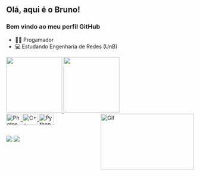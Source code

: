 ## Olá, aqui é o Bruno!
### Bem vindo ao meu perfil GitHub

- 🧑‍💻 Progamador
- 💻 Estudando Engenharia de Redes (UnB)

<div>
  <a href="https://github.com/Bruno-serpa">
  <img height="150em" src="https://github-readme-stats.vercel.app/api?username=Bruno-serpa&show_icons=true&theme=transparent&locale=pt-br&rank_icon=github&custom_title=Bruno-Serpa"/>
  <img height="150em" src="https://github-readme-stats.vercel.app/api/top-langs/?username=Bruno-serpa&layout=compact&theme=transparent"/>
</div>

<div style="display: inline_block">
  <img align="center" alt="Photoshop" height="30" width="40" src="https://cdn.jsdelivr.net/gh/devicons/devicon/icons/photoshop/photoshop-plain.svg" />
  <img align="center" alt="C++" height="30" width="40" src="https://cdn.jsdelivr.net/gh/devicons/devicon/icons/cplusplus/cplusplus-plain.svg" />
  <img align="center" alt="Python" height="30" width="40" src="https://cdn.jsdelivr.net/gh/devicons/devicon/icons/python/python-original.svg" />
  <img align="right" alt="Gif" height="150" width="250" src="https://cdn.discordapp.com/attachments/1013552617500184650/1126292045338775582/e18518c6d24257c6fb02e3c95a862d85_1.gif" />
</div>

##

<div> 
  <a href = "mailto:bruno30.serpa@gmail.com"><img src="https://img.shields.io/badge/-Gmail-%23333?style=for-the-badge&logo=gmail&logoColor=white" target="_blank"></a>
  <a href="https://www.linkedin.com/in/bruno-serpa-491108281/" target="_blank"><img src="https://img.shields.io/badge/-LinkedIn-%230077B5?style=for-the-badge&logo=linkedin&logoColor=white" target="_blank"></a> 
</div>
